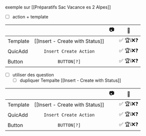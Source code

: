exemple sur [[Préparatifs Sac Vacance es 2 Alpes]]

- [ ] action + template 

|          |                                 | 📷  |    🧪    |
| -------- | :-----------------------------: | :-: | :------: |
| Template | [[Insert - Create with Status]] |     | ✅ 🏆ℹ️❌❓ |
| QuicAdd  |     `Insert Create Action`      |     | ✅ 🏆ℹ️❌❓ |
| Button   |           `BUTTON[?]`           |     | ✅ 🏆ℹ️❌❓ |
- [ ] utiliser des question 
	- [ ] dupliquer Tempalte [[Insert - Create with Status]]

|          |                                 | 📷  |    🧪    |
| -------- | :-----------------------------: | :-: | :------: |
| Template | [[Insert - Create with Status]] |     | ✅ 🏆ℹ️❌❓ |
| QuicAdd  |     `Insert Create Action`      |     | ✅ 🏆ℹ️❌❓ |
| Button   |           `BUTTON[?]`           |     | ✅ 🏆ℹ️❌❓ |
